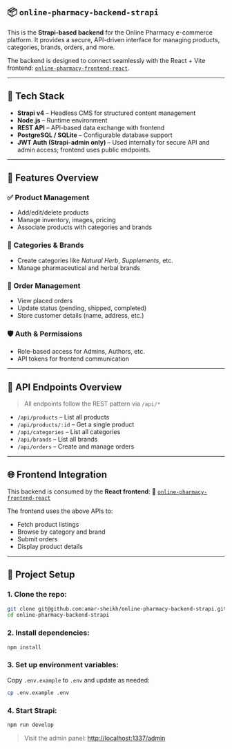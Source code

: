 ## 📦 `online-pharmacy-backend-strapi`

This is the **Strapi-based backend** for the Online Pharmacy e-commerce platform. It provides a secure, API-driven interface for managing products, categories, brands, orders, and more.

The backend is designed to connect seamlessly with the React + Vite frontend: [`online-pharmacy-frontend-react`](https://github.com/amar-sheikh/online-pharmacy-frontend-react).

---

## 🚀 Tech Stack

* **Strapi v4** – Headless CMS for structured content management
* **Node.js** – Runtime environment
* **REST API** – API-based data exchange with frontend
* **PostgreSQL / SQLite** – Configurable database support
* **JWT Auth (Strapi-admin only)** – Used internally for secure API and admin access; frontend uses public endpoints.

---

## 💊 Features Overview

### ✅ Product Management

* Add/edit/delete products
* Manage inventory, images, pricing
* Associate products with categories and brands

### 📂 Categories & Brands

* Create categories like *Natural Herb*, *Supplements*, etc.
* Manage pharmaceutical and herbal brands

### 🧾 Order Management

* View placed orders
* Update status (pending, shipped, completed)
* Store customer details (name, address, etc.)

### 🛡️ Auth & Permissions

* Role-based access for Admins, Authors, etc.
* API tokens for frontend communication

---

## 🔌 API Endpoints Overview

> All endpoints follow the REST pattern via `/api/*`

* `/api/products` – List all products
* `/api/products/:id` – Get a single product
* `/api/categories` – List all categories
* `/api/brands` – List all brands
* `/api/orders` – Create and manage orders

---

## 🌐 Frontend Integration

This backend is consumed by the **React frontend**:
🔗 [`online-pharmacy-frontend-react`](https://github.com/amar-sheikh/online-pharmacy-frontend-react)

The frontend uses the above APIs to:

* Fetch product listings
* Browse by category and brand
* Submit orders
* Display product details

---

## 📁 Project Setup

### 1. Clone the repo:

```bash
git clone git@github.com:amar-sheikh/online-pharmacy-backend-strapi.git
cd online-pharmacy-backend-strapi
```

### 2. Install dependencies:

```bash
npm install
```

### 3. Set up environment variables:

Copy `.env.example` to `.env` and update as needed:

```bash
cp .env.example .env
```

### 4. Start Strapi:

```bash
npm run develop
```

> Visit the admin panel:
> [http://localhost:1337/admin](http://localhost:1337/admin)

